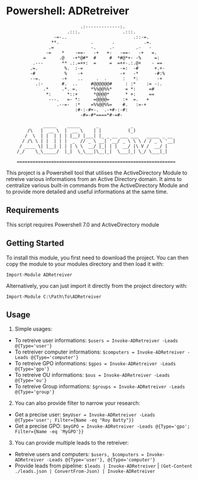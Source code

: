 # Powershell: ADRetreiver


```
                            .:-------------:.
                       .:::.                .:::.
                  -=-..                         .::-=.
                 **.            .       .           .=.
                .=              -.     .-        .-   -
               -=    *    -==-   -+   +-   -==-   -+   =.
              =     .@   -+*@#*  #     #  *#@*+- -%     =:
          .---       ** .:.=++:  =     =  =++-.:.@+    - ==
         .=.          %.  :-=              -=:  -#      +.+-
         -#           %    -+              -+   -*      -#:%
         --=.        -+    ..     .  .      :   *:       -+
           .:-       #.  ..     #@@@@@@#     : :*    := -:.
              .*     .*. =.     *%%@@%%*     = *:     =#
               *:      *::+      *@@@@*      * +:     ==
                ---.   =- *:     =@@@@=     :+  =.   +
                   .--=-  :*    =%%@@%%=    #.   :=-+
                          :#-:-#+-.  .-+#-:-#:
                            -#=-#*====*#-=#-

              _____    _____      _            _
        /\   |  __ \  |  __ \    | |          (_)
       /  \  | |  | | | |__) |___| |_ _ __ ___ ___   _____ _ __
      / /\ \ | |  | | |  _  // _ \ __| '__/ _ \ \ \ / / _ \ '__|
     / ____ \| |__| | | | \ \  __/ |_| | |  __/ |\ V /  __/ |
    /_/    \_\_____/  |_|  \_\___|\__|_|  \___|_| \_/ \___|_|

    ============================================================
```

This project is a Powershell tool that utilises the ActiveDirectory Module to retreive various informations from an Active Directory domain. It aims to centralize various built-in commands from the ActiveDirectory Module and to provide more detailed and useful informations at the same time.

## Requirements

This script requires Powershell 7.0 and ActiveDirectory module

## Getting Started

To install this module, you first need to download the project. You can then copy the module to your modules directory and then load it with:

`Import-Module ADRetreiver`

Alternatively, you can just import it directly from the project directory with:

`Import-Module C:\Path\To\ADRetreiver`

## Usage

1. Simple usages:
  - To retreive user informations: `$users = Invoke-ADRetreiver -Leads @{Type='user'}`
  - To retreiver computer informations: `$computers = Invoke-ADRetreiver -Leads @{Type='computer'}`
  - To retreive GPO informations: `$gpos = Invoke-ADRetreiver -Leads @{Type='gpo'}`
  - To retreive OU informations: `$ous = Invoke-ADRetreiver -Leads @{Type='ou'}`
  - To retreive Group informations: `$groups = Invoke-ADRetreiver -Leads @{Type='group'}`
2. You can also provide filter to narrow your research:
  - Get a precise user: `$myUser = Invoke-ADRetreiver -Leads @{Type='user'; Filter={Name -eq "Roy Batty"}} `
  - Get a precise GPO: `$myGPO = Invoke-ADRetreiver -Leads @{Type='gpo'; Filter={Name -eq 'MyGPO'}}`
3. You can provide multiple leads to the retreiver:
  - Retreive users and computers: `$users, $computers = Invoke-ADRetreiver -Leads @{Type='user'}, @{Type='computer'}`
  - Provide leads from pipeline: `$leads | Invoke-ADRetreiver` | `(Get-Content ./leads.json | ConvertFrom-Json) | Invoke-ADRetreiver`